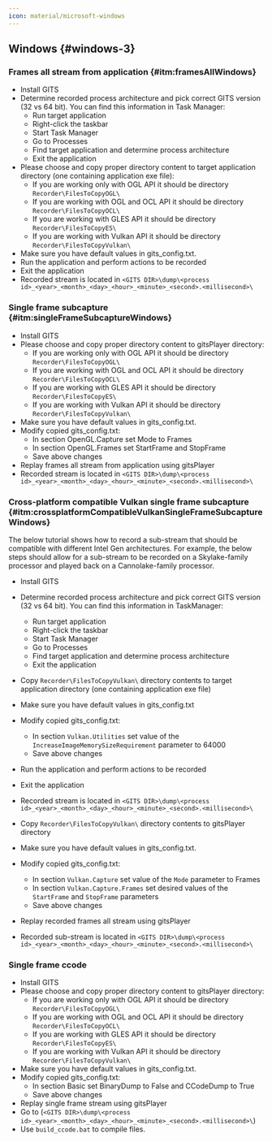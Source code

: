 ```yaml
---
icon: material/microsoft-windows
---
```

## Windows {#windows-3}

### Frames all stream from application {#itm:framesAllWindows}

- Install GITS
- Determine recorded process architecture and pick correct GITS version (32 vs 64 bit). You can find this information in Task Manager:
    - Run target application
    - Right-click the taskbar
    - Start Task Manager
    - Go to Processes
    - Find target application and determine process architecture
    - Exit the application
- Please choose and copy proper directory content to target application directory (one containing application exe file):
    - If you are working only with OGL API it should be directory `Recorder\FilesToCopyOGL\`
    - If you are working with OGL and OCL API it should be directory `Recorder\FilesToCopyOCL\`
    - If you are working with GLES API it should be directory `Recorder\FilesToCopyES\`
    - If you are working with Vulkan API it should be directory `Recorder\FilesToCopyVulkan\`
- Make sure you have default values in gits_config.txt.
- Run the application and perform actions to be recorded
- Exit the application
- Recorded stream is located in `<GITS DIR>\dump\<process id>_<year>_<month>_<day>_<hour>_<minute>_<second>.<millisecond>\`

### Single frame subcapture {#itm:singleFrameSubcaptureWindows}

- Install GITS
- Please choose and copy proper directory content to gitsPlayer directory:
    - If you are working only with OGL API it should be directory `Recorder\FilesToCopyOGL\`
    - If you are working with OGL and OCL API it should be directory `Recorder\FilesToCopyOCL\`
    - If you are working with GLES API it should be directory `Recorder\FilesToCopyES\`
    - If you are working with Vulkan API it should be directory `Recorder\FilesToCopyVulkan\`
- Make sure you have default values in gits_config.txt.
- Modify copied gits_config.txt:
    - In section OpenGL.Capture set Mode to Frames
    - In section OpenGL.Frames set StartFrame and StopFrame
    - Save above changes
- Replay frames all stream from application using gitsPlayer
- Recorded stream is located in `<GITS DIR>\dump\<process id>_<year>_<month>_<day>_<hour>_<minute>_<second>.<millisecond>\`

### Cross-platform compatible Vulkan single frame subcapture {#itm:crossplatformCompatibleVulkanSingleFrameSubcaptureWindows}

The below tutorial shows how to record a sub-stream that should be compatible with different Intel Gen architectures. For example, the below steps should allow for a sub-stream to be recorded on a Skylake-family processor and played back on a Cannolake-family processor.

- Install GITS
- Determine recorded process architecture and pick correct GITS version (32 vs 64 bit). You can find this information in TaskManager:
    - Run target application
    - Right-click the taskbar
    - Start Task Manager
    - Go to Processes
    - Find target application and determine process architecture
    - Exit the application

- Copy `Recorder\FilesToCopyVulkan\` directory contents to target application directory (one containing application exe file)
- Make sure you have default values in gits_config.txt
- Modify copied gits_config.txt:
    - In section `Vulkan.Utilities` set value of the `IncreaseImageMemorySizeRequirement` parameter to 64000
    - Save above changes
- Run the application and perform actions to be recorded
- Exit the application
- Recorded stream is located in `<GITS DIR>\dump\<process id>_<year>_<month>_<day>_<hour>_<minute>_<second>.<millisecond>\`
- Copy `Recorder\FilesToCopyVulkan\` directory contents to gitsPlayer directory
- Make sure you have default values in gits_config.txt.
- Modify copied gits_config.txt:
    - In section `Vulkan.Capture` set value of the `Mode` parameter to Frames
    - In section `Vulkan.Capture.Frames` set desired values of the `StartFrame` and `StopFrame` parameters
    - Save above changes
- Replay recorded frames all stream using gitsPlayer
- Recorded sub-stream is located in `<GITS DIR>\dump\<process id>_<year>_<month>_<day>_<hour>_<minute>_<second>.<millisecond>\`

### Single frame ccode

- Install GITS
- Please choose and copy proper directory content to gitsPlayer directory:
    - If you are working only with OGL API it should be directory `Recorder\FilesToCopyOGL\`
    - If you are working with OGL and OCL API it should be directory `Recorder\FilesToCopyOCL\`
    - If you are working with GLES API it should be directory `Recorder\FilesToCopyES\`
    - If you are working with Vulkan API it should be directory `Recorder\FilesToCopyVulkan\`
- Make sure you have default values in gits_config.txt.
- Modify copied gits_config.txt:
    - In section Basic set BinaryDump to False and CCodeDump to True
    - Save above changes
- Replay single frame stream using gitsPlayer
- Go to (`<GITS DIR>\dump\<process id>_<year>_<month>_<day>_<hour>_<minute>_<second>.<millisecond>\`)
- Use `build_ccode.bat` to compile files.

